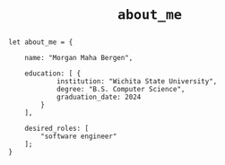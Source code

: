 <h1 align="center">
    
<code>about_me</code>
    
</h1>

<div align="left" width=100%>
    
    let about_me = {

        name: "Morgan Maha Bergen",

        education: [ {
                institution: "Wichita State University",
                degree: "B.S. Computer Science",
                graduation_date: 2024
            }
        ],

        desired_roles: [
            "software engineer"
        ];
    }

</div>
